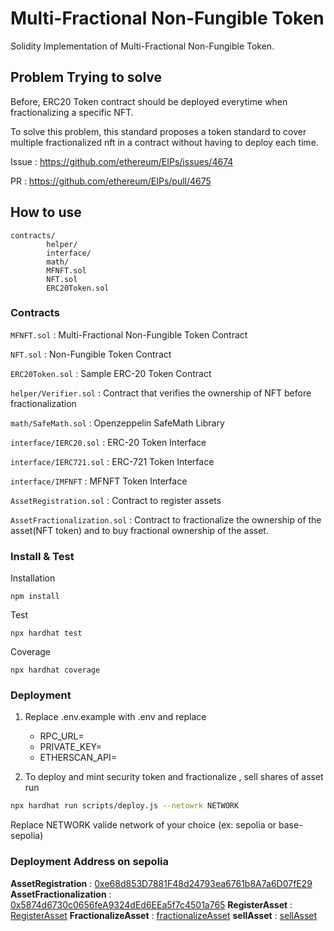 # Multi-Fractional Non-Fungible Token

Solidity Implementation of Multi-Fractional Non-Fungible Token.

## Problem Trying to solve

Before, ERC20 Token contract should be deployed everytime when fractionalizing a specific NFT.

To solve this problem, this standard proposes a token standard to cover multiple fractionalized nft in a contract without having to deploy each time.

Issue : https://github.com/ethereum/EIPs/issues/4674

PR : https://github.com/ethereum/EIPs/pull/4675

## How to use

```
contracts/
        helper/
        interface/
        math/
        MFNFT.sol
        NFT.sol
        ERC20Token.sol
```

### Contracts

`MFNFT.sol` : Multi-Fractional Non-Fungible Token Contract

`NFT.sol` : Non-Fungible Token Contract

`ERC20Token.sol` : Sample ERC-20 Token Contract

`helper/Verifier.sol` : Contract that verifies the ownership of NFT before fractionalization

`math/SafeMath.sol` : Openzeppelin SafeMath Library

`interface/IERC20.sol` : ERC-20 Token Interface

`interface/IERC721.sol` : ERC-721 Token Interface

`interface/IMFNFT` : MFNFT Token Interface

`AssetRegistration.sol` : Contract to register assets

`AssetFractionalization.sol` : Contract to fractionalize the ownership of the asset(NFT token) and to buy fractional ownership of the asset.

### Install & Test

Installation

```
npm install
```

Test

```
npx hardhat test
```

Coverage

```
npx hardhat coverage
```

### Deployment

1. Replace .env.example with .env and replace

   - RPC_URL=
   - PRIVATE_KEY=
   - ETHERSCAN_API=

2. To deploy and mint security token and fractionalize , sell shares of asset run

```sh
npx hardhat run scripts/deploy.js --netowrk NETWORK
```

Replace NETWORK valide network of your choice (ex: sepolia or base-sepolia)

### Deployment Address on sepolia

**AssetRegistration** : [0xe68d853D7881F48d24793ea6761b8A7a6D07fE29](https://sepolia.etherscan.io/address/0xe68d853D7881F48d24793ea6761b8A7a6D07fE29)
**AssetFractionalization** : [0x5874d6730c0656feA9324dEd6EEa5f7c4501a765](https://sepolia.etherscan.io/address/0x5874d6730c0656feA9324dEd6EEa5f7c4501a765)
**RegisterAsset** : [RegisterAsset](https://sepolia.etherscan.io/tx/0x5c64c7def008e007acf62036dcbd5b9a5141c1d350f05658977d0611efc49005)
**FractionalizeAsset** : [fractionalizeAsset](https://sepolia.etherscan.io/tx/0x8d074726f7f11074839c6925bd57c9e5e49377bf8c15d6a16f995b5ea7357cf3)
**sellAsset** : [sellAsset](https://sepolia.etherscan.io/tx/0xa9a10f07138f569b36af98845de3a42b2b462cf062de59e6c04dd5a1a515538e)
